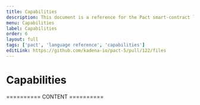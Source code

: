 ```yaml
---
title: Capabilities
description: This document is a reference for the Pact smart-contract language, designed for correct, transactional execution on a high-performance blockchain.
menu: Capabilities
label: Capabilities
order: 6
layout: full
tags: ['pact', 'language reference', 'capabilities']
editLink: https://github.com/kadena-io/pact-5/pull/122/files
---
```


# Capabilities

========== CONTENT ==========
